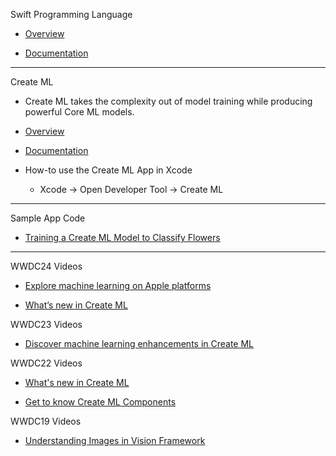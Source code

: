 Swift Programming Language

* [Overview](https://developer.apple.com/swift/)

* [Documentation](https://docs.swift.org/swift-book/documentation/the-swift-programming-language/)

- - - -

Create ML

 * Create ML takes the complexity out of model training while producing powerful Core ML models.

 * [Overview](https://developer.apple.com/machine-learning/create-ml/)

 * [Documentation](https://developer.apple.com/documentation/createml/)

 * How-to use the Create ML App in Xcode

   * Xcode -> Open Developer Tool -> Create ML

- - - -

Sample App Code

* [Training a Create ML Model to Classify Flowers](https://developer.apple.com/documentation/vision/training_a_create_ml_model_to_classify_flowers)

- - - -

WWDC24 Videos

* [Explore machine learning on Apple platforms](https://youtu.be/p_hyo2FRil4?si=OoPeFSkNQ5hSHZCv)

* [What’s new in Create ML](https://youtu.be/yjblfqwR37s?si=8IhaG7VAKut7hXCR)

WWDC23 Videos

* [Discover machine learning enhancements in Create ML](https://developer.apple.com/videos/play/wwdc2023/10044)

WWDC22 Videos

* [What's new in Create ML](https://developer.apple.com/videos/play/wwdc2022/110332)

* [Get to know Create ML Components](https://developer.apple.com/videos/play/wwdc2022/10019)

WWDC19 Videos

* [Understanding Images in Vision Framework](https://developer.apple.com/videos/play/wwdc2019/222)
